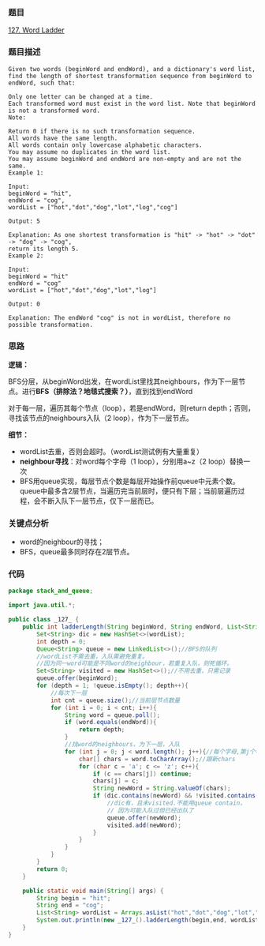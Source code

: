 ### 题目
[127. Word Ladder](https://leetcode.com/problems/word-ladder/)

### 题目描述
```
Given two words (beginWord and endWord), and a dictionary's word list, find the length of shortest transformation sequence from beginWord to endWord, such that:

Only one letter can be changed at a time.
Each transformed word must exist in the word list. Note that beginWord is not a transformed word.
Note:

Return 0 if there is no such transformation sequence.
All words have the same length.
All words contain only lowercase alphabetic characters.
You may assume no duplicates in the word list.
You may assume beginWord and endWord are non-empty and are not the same.
Example 1:

Input:
beginWord = "hit",
endWord = "cog",
wordList = ["hot","dot","dog","lot","log","cog"]

Output: 5

Explanation: As one shortest transformation is "hit" -> "hot" -> "dot" -> "dog" -> "cog",
return its length 5.
Example 2:

Input:
beginWord = "hit"
endWord = "cog"
wordList = ["hot","dot","dog","lot","log"]

Output: 0

Explanation: The endWord "cog" is not in wordList, therefore no possible transformation.
```

### 思路

**逻辑：**

BFS分层，从beginWord出发，在wordList里找其neighbours，作为下一层节点。进行**BFS（排除法？地毯式搜索？）**，直到找到endWord

对于每一层，遍历其每个节点（loop），若是endWord，则return depth；否则，寻找该节点的neighbours入队（2 loop），作为下一层节点。

**细节：**

* wordList去重，否则会超时。（wordList测试例有大量重复）
* **neighbour寻找**：对word每个字母（1 loop），分别用a~z（2 loop）替换一次
* BFS用queue实现，每层节点个数是每层开始操作前queue中元素个数。queue中最多含2层节点，当遍历完当前层时，便只有下层；当前层遍历过程，会不断入队下一层节点，仅下一层而已。

### 关键点分析
* word的neighbour的寻找；
* BFS，queue最多同时存在2层节点。

### 代码
```java
package stack_and_queue;

import java.util.*;

public class _127_ {
    public int ladderLength(String beginWord, String endWord, List<String> wordList) {
        Set<String> dic = new HashSet<>(wordList);
        int depth = 0;
        Queue<String> queue = new LinkedList<>();//BFS的队列
        //wordList不需去重，入队需避免重复。
        //因为同一word可能是不同word的neighbour，若重复入队，则死循环。
        Set<String> visited = new HashSet<>();//不用去重，只需记录
        queue.offer(beginWord);
        for (depth = 1; !queue.isEmpty(); depth++){
            //每次下一层
            int cnt = queue.size();//当前层节点数量
            for (int i = 0; i < cnt; i++){
                String word = queue.poll();
                if (word.equals(endWord)){
                    return depth;
                }
                //找word的neighbours，为下一层，入队
                for (int j = 0; j < word.length(); j++){//每个字母,第j个字母
                    char[] chars = word.toCharArray();//跟新chars
                    for (char c = 'a'; c <= 'z'; c++){
                        if (c == chars[j]) continue;
                        chars[j] = c;
                        String newWord = String.valueOf(chars);
                        if (dic.contains(newWord) && !visited.contains(newWord)){
                            //dic有，且未visited.不能用queue contain，
                            // 因为可能入队过但已经出队了
                            queue.offer(newWord);
                            visited.add(newWord);
                        }
                    }
                }
            }
        }
        return 0;
    }

    public static void main(String[] args) {
        String begin = "hit";
        String end = "cog";
        List<String> wordList = Arrays.asList("hot","dot","dog","lot","log","cog");
        System.out.println(new _127_().ladderLength(begin,end, wordList));
    }
}
```
